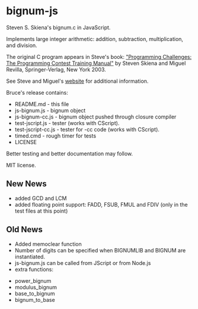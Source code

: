 # bignum-js
Steven S. Skiena's bignum.c in JavaScript.

Implements large integer arithmetic: addition, subtraction, multiplication, and division.

The original C program appears in Steve's book: ["Programming Challenges: The Programming Contest Training Manual"](http://www.amazon.com/exec/obidos/ASIN/0387001638/thealgorithmrepo/)
by Steven Skiena and Miguel Revilla, Springer-Verlag, New York 2003.

See Steve and Miguel's [website](http://www.programming-challenges.com) for additional information.

Bruce's release contains:

 * README.md - this file
 * js-bignum.js - bignum object
 * js-bignum-cc.js - bignum object pushed through closure compiler
 * test-jscript.js - tester (works with CScript).
 * test-jscript-cc.js - tester for -cc code (works with CScript).
 * timed.cmd - rough timer for tests
 * LICENSE

Better testing and better documentation may follow.

MIT license.

New News
--------

 * added GCD and LCM
 * added floating point support: FADD, FSUB, FMUL and FDIV (only in the test files at this point)

Old News
--------

 * Added memoclear function
 * Number of digits can be specified when BIGNUMLIB and BIGNUM are instantiated.
 * js-bignum.js can be called from JScript or from Node.js
 * extra functions:
 - power_bignum
 - modulus_bignum
 - base_to_bignum
 - bignum_to_base